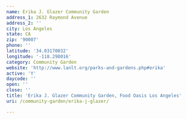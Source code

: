 ```yaml
---
name: Erika J. Glazer Community Garden
address_1: 2632 Raymond Avenue
address_2: ''
city: Los Angeles
state: CA
zip: '90007'
phone: ''
latitude: '34.03170032'
longitude: '-118.298016'
category: Community Garden
website: 'http://www.lanlt.org/parks-and-gardens.php#erika'
active: 'Y'
daycode: ''
open: ''
close: ''
title: 'Erika J. Glazer Community Garden, Food Oasis Los Angeles'
uri: /community-garden/erika-j-glazer/

---
```

